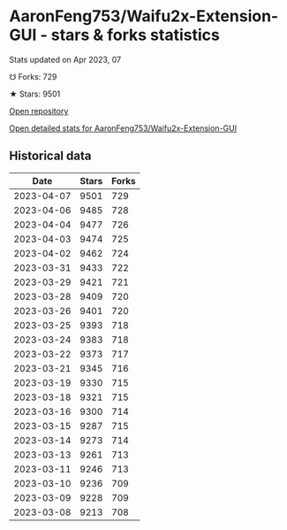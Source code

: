 # AaronFeng753/Waifu2x-Extension-GUI - stars & forks statistics

Stats updated on Apr 2023, 07

☋ Forks: 729

★ Stars: 9501

[Open repository](https://github.com/AaronFeng753/Waifu2x-Extension-GUI)

[Open detailed stats for AaronFeng753/Waifu2x-Extension-GUI](https://reviewgithub.com/rep/AaronFeng753/Waifu2x-Extension-GUI)

## Historical data
| Date | Stars | Forks |
|------|-------|-------|
| 2023-04-07 | 9501 | 729 | 
| 2023-04-06 | 9485 | 728 | 
| 2023-04-04 | 9477 | 726 | 
| 2023-04-03 | 9474 | 725 | 
| 2023-04-02 | 9462 | 724 | 
| 2023-03-31 | 9433 | 722 | 
| 2023-03-29 | 9421 | 721 | 
| 2023-03-28 | 9409 | 720 | 
| 2023-03-26 | 9401 | 720 | 
| 2023-03-25 | 9393 | 718 | 
| 2023-03-24 | 9383 | 718 | 
| 2023-03-22 | 9373 | 717 | 
| 2023-03-21 | 9345 | 716 | 
| 2023-03-19 | 9330 | 715 | 
| 2023-03-18 | 9321 | 715 | 
| 2023-03-16 | 9300 | 714 | 
| 2023-03-15 | 9287 | 715 | 
| 2023-03-14 | 9273 | 714 | 
| 2023-03-13 | 9261 | 713 | 
| 2023-03-11 | 9246 | 713 | 
| 2023-03-10 | 9236 | 709 | 
| 2023-03-09 | 9228 | 709 | 
| 2023-03-08 | 9213 | 708 | 

